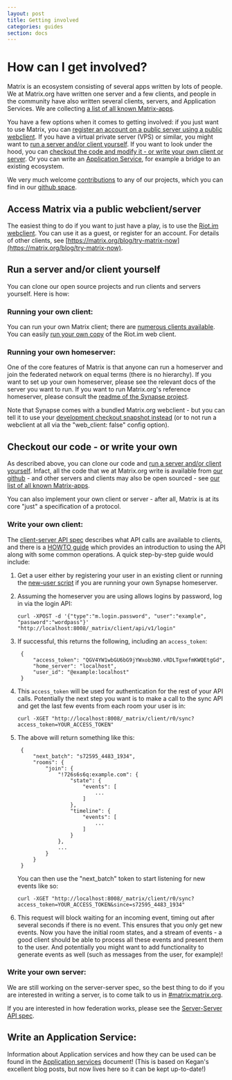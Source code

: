 ```yaml
---
layout: post
title: Getting involved
categories: guides
section: docs
---
```


# How can I get involved?
Matrix is an ecosystem consisting of several apps written by lots of people. We at Matrix.org have written one server and a few clients, and people in the community have also written several clients, servers, and Application Services. We are collecting [a list of all known Matrix-apps](https://matrix.org/blog/try-matrix-now/).

You have a few options when it comes to getting involved: if you just want to use Matrix, you can [register an account on a public server using a public webclient](#reg). If you have a virtual private server (VPS) or similar, you might want to [run a server and/or client yourself](#run). If you want to look under the hood, you can [checkout the code and modify it - or write your own client or server](#checkout). Or you can write an [Application Service](#as), for example a bridge to an existing ecosystem.

We very much welcome [contributions](https://github.com/matrix-org/synapse/blob/master/CONTRIBUTING.rst) to any of our projects, which you can find in our [github space](https://github.com/matrix-org/).

<a class="anchor" id="reg"></a>

## Access Matrix via a public webclient/server

The easiest thing to do if you want to just have a play, is to use the [Riot.im
webclient](https://riot.im). You can use it as a guest, or register for an
account. For details of other clients, see
[https://matrix.org/blog/try-matrix-now](https://matrix.org/blog/try-matrix-now).

<a class="anchor" id="run"></a>

## Run a server and/or client yourself

You can clone our open source projects and run clients and servers yourself. Here is how:

### Running your own client:

You can run your own Matrix client; there are [numerous clients
available](https://matrix.org/blog/try-matrix-now/). You can easily [run your
own copy](https://github.com/vector-im/vector-web#getting-started) of the
Riot.im web client.

### Running your own homeserver:

One of the core features of Matrix is that anyone can run a homeserver and join the federated network on equal terms (there is no hierarchy). If you want to set up your own homeserver, please see the relevant docs of the server you want to run. If you want to run Matrix.org's reference homeserver, please consult the [readme of the Synapse project](https://github.com/matrix-org/synapse/blob/master/README.rst).

Note that Synapse comes with a bundled Matrix.org webclient - but you can tell it to use your [development checkout snapshot instead](https://github.com/matrix-org/matrix-angular-sdk#matrix-angular-sdk) (or to not run a webclient at all via the "web_client: false" config option).

<a class="anchor" id="checkout"></a>

## Checkout our code - or write your own

As described above, you can clone our code and [run a server and/or client yourself](#run). Infact, all the code that we at Matrix.org write is available from [our github](http://github.com/matrix-org) - and other servers and clients may also be open sourced - see [our list of all known Matrix-apps](https://matrix.org/blog/try-matrix-now/).

You can also implement your own client or server - after all, Matrix is at its core "just" a specification of a protocol.

### Write your own client:

The [client-server API
spec](https://matrix.org/docs/spec/client_server/latest.html) describes what API
calls are available to clients, and there is a [HOWTO
guide](https://matrix.org/docs/guides/client-server.html) which provides an
introduction to using the API along with some common operations. A quick
step-by-step guide would include:

1. Get a user either by registering your user in an existing client or running the [new-user script](https://github.com/matrix-org/synapse/blob/master/scripts/register_new_matrix_user) if you are running your own Synapse homeserver.

2. Assuming the homeserver you are using allows logins by password, log in via the login API:

   ```
   curl -XPOST -d '{"type":"m.login.password", "user":"example", "password":"wordpass"}' "http://localhost:8008/_matrix/client/api/v1/login"
   ```

3. If successful, this returns the following, including an `access_token`:

        {
            "access_token": "QGV4YW1wbGU6bG9jYWxob3N0.vRDLTgxefmKWQEtgGd",
            "home_server": "localhost",
            "user_id": "@example:localhost"
        }

4. This ``access_token`` will be used for authentication for the rest of your API calls. Potentially the next step you want is to make a call to the sync API and get the last few events from each room your user is in:

   ```
   curl -XGET "http://localhost:8008/_matrix/client/r0/sync?access_token=YOUR_ACCESS_TOKEN"
   ```

5. The above will return something like this:

        {
            "next_batch": "s72595_4483_1934",
            "rooms": {
                "join": {
                    "!726s6s6q:example.com": {
                        "state": {
                            "events": [
                                ...
                            ]
                        },
                        "timeline": {
                            "events": [
                                ...
                            ]
                        }
                    },
                    ...
                }
            }
        }


   You can then use the "next_batch" token to start listening for new events like so:

   ```
   curl -XGET "http://localhost:8008/_matrix/client/r0/sync?access_token=YOUR_ACCESS_TOKEN&since=s72595_4483_1934"
   ```

6. This request will block waiting for an incoming event, timing out after several seconds if there is no event. This ensures that you only get new events. Now you have the initial room states, and a stream of events - a good client should be able to process all these events and present them to the user. And potentially you might want to add functionality to generate events as well (such as messages from the user, for example)!

### Write your own server:

We are still working on the server-server spec, so the best thing to do if you are interested in writing a server, is to come talk to us in [#matrix:matrix.org](https://matrix.to/#/#matrix:matrix.org).

If you are interested in how federation works, please see the [Server-Server API spec](https://matrix.org/docs/spec/server_server/unstable.html).

<a class="anchor" id="as"></a>

## Write an Application Service:

Information about Application services and how they can be used can be found in the [Application services](./application_services.html) document! (This is based on Kegan's excellent blog posts, but now lives here so it can be kept up-to-date!)

